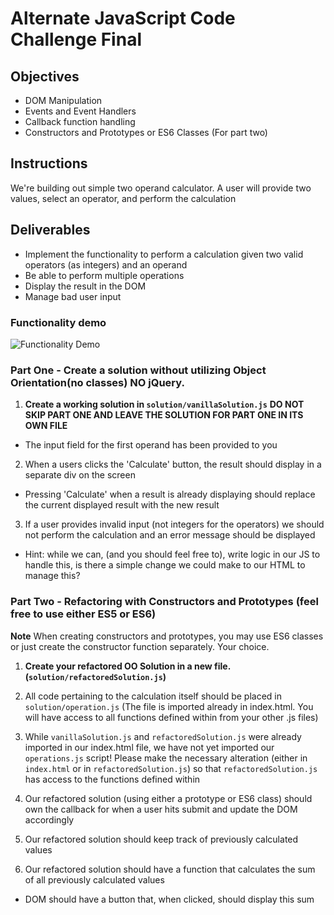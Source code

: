 # Alternate JavaScript Code Challenge Final

## Objectives

- DOM Manipulation
- Events and Event Handlers
- Callback function handling
- Constructors and Prototypes or ES6 Classes (For part two)

## Instructions

We're building out simple two operand calculator. A user will provide two values, select an operator, and perform the calculation

## Deliverables

- Implement the functionality to perform a calculation given two valid operators (as integers) and an operand
- Be able to perform multiple operations
- Display the result in the DOM
- Manage bad user input

### Functionality demo

![Functionality Demo](example_video.gif)

### Part One - Create a solution without utilizing Object Orientation(no classes) ****NO jQuery****.

1. **Create a working solution in `solution/vanillaSolution.js`**
  **DO NOT SKIP PART ONE AND LEAVE THE SOLUTION FOR PART ONE IN ITS OWN FILE**
  - The input field for the first operand has been provided to you

2. When a users clicks the 'Calculate' button, the result should display in a separate div on the screen
  - Pressing 'Calculate' when a result is already displaying should replace the current displayed result with the new result

3. If a user provides invalid input (not integers for the operators) we should not perform the calculation and an error message should be displayed
  - Hint: while we can, (and you should feel free to), write logic in our JS to handle this, is there a simple change we could make to our HTML to manage this?

### Part Two - Refactoring with Constructors and Prototypes (feel free to use either ES5 or ES6)

**Note** When creating constructors and prototypes, you may use ES6 classes or just create the constructor function separately. Your choice.

1. **Create your refactored OO Solution in a new file.(`solution/refactoredSolution.js`)**

2. All code pertaining to the calculation itself should be placed in `solution/operation.js` (The file is imported already in index.html. You will have access to all functions defined within from your other .js files)

3. While `vanillaSolution.js` and `refactoredSolution.js` were already imported in our index.html file, we have not yet imported our `operations.js` script! Please make the necessary alteration (either in `index.html` or in `refactoredSolution.js`) so that `refactoredSolution.js` has access to the functions defined within

4. Our refactored solution (using either a prototype or ES6 class) should own the callback for when a user hits submit and update the DOM accordingly

5. Our refactored solution should keep track of previously calculated values

6. Our refactored solution should have a function that calculates the sum of all previously calculated values
  - DOM should have a button that, when clicked, should display this sum
